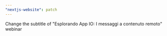 ```yaml
---
"nextjs-website": patch
---
```


Change the subtitle of "Esplorando App IO: I messaggi a contenuto remoto" webinar
